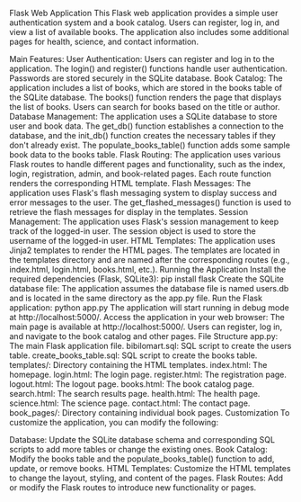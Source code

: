 Flask Web Application
This Flask web application provides a simple user authentication system and a book catalog. Users can register, log in, and view a list of available books. The application also includes some additional pages for health, science, and contact information.

Main Features:
User Authentication:
Users can register and log in to the application.
The login() and register() functions handle user authentication.
Passwords are stored securely in the SQLite database.
Book Catalog:
The application includes a list of books, which are stored in the books table of the SQLite database.
The books() function renders the page that displays the list of books.
Users can search for books based on the title or author.
Database Management:
The application uses a SQLite database to store user and book data.
The get_db() function establishes a connection to the database, and the init_db() function creates the necessary tables if they don't already exist.
The populate_books_table() function adds some sample book data to the books table.
Flask Routing:
The application uses various Flask routes to handle different pages and functionality, such as the index, login, registration, admin, and book-related pages.
Each route function renders the corresponding HTML template.
Flash Messages:
The application uses Flask's flash messaging system to display success and error messages to the user.
The get_flashed_messages() function is used to retrieve the flash messages for display in the templates.
Session Management:
The application uses Flask's session management to keep track of the logged-in user.
The session object is used to store the username of the logged-in user.
HTML Templates:
The application uses Jinja2 templates to render the HTML pages.
The templates are located in the templates directory and are named after the corresponding routes (e.g., index.html, login.html, books.html, etc.).
Running the Application
Install the required dependencies (Flask, SQLite3):
pip install flask
Create the SQLite database file:
The application assumes the database file is named users.db and is located in the same directory as the app.py file.
Run the Flask application:
python app.py
The application will start running in debug mode at http://localhost:5000/.
Access the application in your web browser:
The main page is available at http://localhost:5000/.
Users can register, log in, and navigate to the book catalog and other pages.
File Structure
app.py: The main Flask application file.
bibilomart.sql: SQL script to create the users table.
create_books_table.sql: SQL script to create the books table.
templates/: Directory containing the HTML templates.
index.html: The homepage.
login.html: The login page.
register.html: The registration page.
logout.html: The logout page.
books.html: The book catalog page.
search.html: The search results page.
health.html: The health page.
science.html: The science page.
contact.html: The contact page.
book_pages/: Directory containing individual book pages.
Customization
To customize the application, you can modify the following:

Database: Update the SQLite database schema and corresponding SQL scripts to add more tables or change the existing ones.
Book Catalog: Modify the books table and the populate_books_table() function to add, update, or remove books.
HTML Templates: Customize the HTML templates to change the layout, styling, and content of the pages.
Flask Routes: Add or modify the Flask routes to introduce new functionality or pages.

